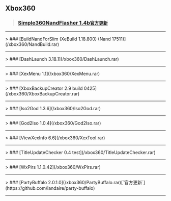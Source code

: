 ## Xbox360<br>
> ### [Simple360NandFlasher 1.4b](/xbox360/NandFlasher.rar)[`官方更新`](https://github.com/Swizzy/XDK_Projects/tree/master/Simple%20360%20NAND%20Flasher)
<hr>
> ### [BuildNandForSlim (XeBuild 1.18.800) (Nand 17511)](/xbox360/NandBuild.rar)
<hr>
> ### [DashLaunch 3.18.1](/xbox360/DashLaunch.rar)
<hr>
> ### [XexMenu 1.1](/xbox360/XexMenu.rar)
<hr>
> ### [XboxBackupCreator 2.9 build 0425](/xbox360/XboxBackupCreator.rar)
<hr>
> ### [Iso2God 1.3.6](/xbox360/Iso2God.rar)
<hr>
> ### [God2Iso 1.0.4](/xbox360/God2Iso.rar)
<hr>
> ### [ViewXexInfo 6.6](/xbox360/XexTool.rar)
<hr>
> ### [TitleUpdateChecker 0.4 test](/xbox360/TitleUpdateChecker.rar)
<hr>
> ### [WxPirs 1.1.0.42](/xbox360/WxPirs.rar)
<hr>
> ### [PartyBuffalo 2.0.1.0](/xbox360/PartyBuffalo.rar)[`官方更新`](https://github.com/landaire/party-buffalo)
<hr>
